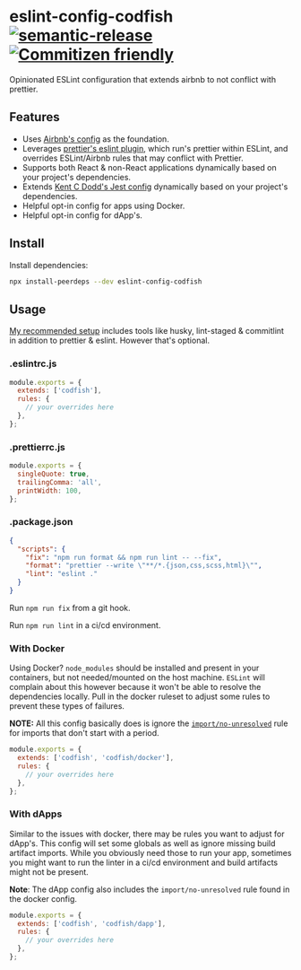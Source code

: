 # eslint-config-codfish [![semantic-release](https://img.shields.io/badge/%20%20%F0%9F%93%A6%F0%9F%9A%80-semantic--release-e10079.svg)](https://github.com/semantic-release/semantic-release) [![Commitizen friendly](https://img.shields.io/badge/commitizen-friendly-brightgreen.svg)](http://commitizen.github.io/cz-cli/)

Opinionated ESLint configuration that extends airbnb to not conflict with prettier.

## Features

- Uses [Airbnb's config](https://github.com/airbnb/javascript/tree/master/packages) as the foundation.
- Leverages [prettier's eslint plugin](https://github.com/prettier/eslint-plugin-prettier), which run's prettier within ESLint, and overrides ESLint/Airbnb rules that may conflict with Prettier.
- Supports both React & non-React applications dynamically based on your project's dependencies.
- Extends [Kent C Dodd's Jest config](https://github.com/kentcdodds/eslint-config-kentcdodds/blob/master/jest.js) dynamically based on your project's dependencies.
- Helpful opt-in config for apps using Docker.
- Helpful opt-in config for dApp's.

## Install

Install dependencies:

```sh
npx install-peerdeps --dev eslint-config-codfish
```

## Usage

[My recommended setup](https://gist.github.com/codfish/91ef26f3a56a5c5ca0912aa8c0c5c020) includes tools like husky, lint-staged & commitlint in addition to prettier & eslint. However that's optional.

### .eslintrc.js

```js
module.exports = {
  extends: ['codfish'],
  rules: {
    // your overrides here
  },
};
```

### .prettierrc.js

```js
module.exports = {
  singleQuote: true,
  trailingComma: 'all',
  printWidth: 100,
};
```

### .package.json

```json
{
  "scripts": {
    "fix": "npm run format && npm run lint -- --fix",
    "format": "prettier --write \"**/*.{json,css,scss,html}\"",
    "lint": "eslint ."
  }
}
```

Run `npm run fix` from a git hook.

Run `npm run lint` in a ci/cd environment.

### With Docker

Using Docker? `node_modules` should be installed and present in your containers, but not needed/mounted on the host machine. `ESLint` will complain about this however because it won't be able to resolve the dependencies locally. Pull in the docker ruleset to adjust some rules to prevent these types of failures.

**NOTE:** All this config basically does is ignore the [`import/no-unresolved`](https://github.com/benmosher/eslint-plugin-import/blob/master/docs/rules/no-unresolved.md) rule for imports that don't start with a period.

```js
module.exports = {
  extends: ['codfish', 'codfish/docker'],
  rules: {
    // your overrides here
  },
};
```

### With dApps

Similar to the issues with docker, there may be rules you want to adjust for dApp's. This config will set some globals as well as ignore missing build artifact imports. While you obviously need those to run your app, sometimes you might want to run the linter in a ci/cd environment and build artifacts might not be present.

**Note**: The dApp config also includes the `import/no-unresolved` rule found in the docker config.

```js
module.exports = {
  extends: ['codfish', 'codfish/dapp'],
  rules: {
    // your overrides here
  },
};
```
